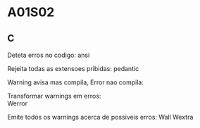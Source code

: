 # A01S02

## C

Deteta erros no codigo:
    ansi

Rejeita todas as extensoes pribidas:
    pedantic 

Warning avisa mas compila, Error nao compila:

Transformar warnings em erros:  
    Werror

Emite todos os warnings acerca de possiveis erros:
    Wall Wextra 